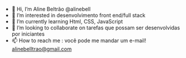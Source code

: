 - 👋 Hi, I’m  Aline Beltrão @alinebell
- 👀 I’m interested in  desenvolvimento front end/full stack
- 🌱 I’m currently learning  Html, CSS, JavaScript
- 💞️ I’m looking to collaborate on  tarefas que possam ser desenvolvidas por iniciantes
- 📫 How to reach me : você pode me mandar um e-mail! alinebelltrao@gmail.com
